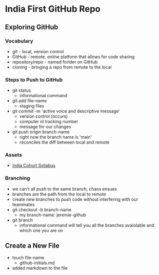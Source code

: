 # India First GitHub Repo

## Exploring GitHub

### Vocabulary
- git - local, version control
- GitHub - remote, online platform that allows for code sharing
- repository/repo - named forlder on GitHub
- cloning - bringing a repo from remote to the local

### Steps to Push to GitHub
- git status
    - informational command
- git add file-name
    - staging files
- git commit -m 'active voice and descriptive message'
    - version control (occurs)
    - computer id tracking number
    - message for our changes
- git push origin branch-name
    - right now the branch name is 'main'
    - reconciles the diff between local and remote

### Assets
- [India Cohort Syllabus](https://github.com/learn-academy-2023-india/syllabus/tree/main)

### Branching 
- we can't all push to the same branch; chaos ensues
- branches are the path from the local to remote
- create new branches to push code without interfering with our teammates
- git checkout -b branch-name
    - my branch-name: jeremie-github
- git branch
    - informational command will tell you all the branches avaiolable and which one you are on

## Create a New File
- touch file-name
    - github-initials.md
- added markdown to the file